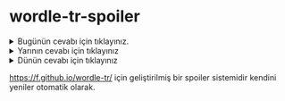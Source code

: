 # wordle-tr-spoiler

<details>
  <summary>Bugünün cevabı için tıklayınız.</summary>
  <br>
    <b> topaç </b>
</details>

<details>
  <summary>Yarının cevabı için tıklayınız</summary>
  <br>
   <b> hırbo </b>
</details>

<details>
  <summary>Dünün cevabı için tıklayınız </summary>
  <br>
  <b> barem </b>
</details>

https://f.github.io/wordle-tr/ için geliştirilmiş bir spoiler sistemidir kendini yeniler otomatik olarak.

